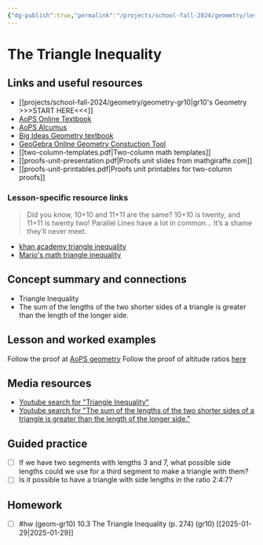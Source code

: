 ```yaml
---
{"dg-publish":true,"permalink":"/projects/school-fall-2024/geometry/lessons/10-3-triangle-inequality/"}
---
```



#  The Triangle Inequality

## Links and useful resources 

- [[projects/school-fall-2024/geometry/geometry-gr10\|gr10's Geometry >>>START HERE<<<]]
- [AoPS Online Textbook](https://artofproblemsolving.com/ebooks/intro-geometry-ebook/c0toc)
- [AoPS Alcumus](https://artofproblemsolving.com/teacher/students)
- [Big Ideas Geometry textbook](https://bim.easyaccessmaterials.com/?level=12)
- [GeoGebra Online Geometry Constuction Tool](https://www.geogebra.org/geometry?lang=en/)
- [[two-column-templates.pdf|Two-column math templates]]
- [[proofs-unit-presentation.pdf|Proofs unit slides from mathgiraffe.com]]
- [[proofs-unit-printables.pdf|Proofs unit printables for two-column proofs]]

### Lesson-specific resource links

> Did you know, 10+10 and 11+11 are the same? 10+10 is twenty, and 11+11 is twenty two!
> Parallel Lines have a lot in common… It’s a shame they’ll never meet.

- [khan academy triangle inequality](https://www.youtube.com/watch?v=KlKYvbigBqs&pp=ygUTdHJpYW5nbGUgaW5lcXVhbGl0eQ%3D%3D) 
- [Mario's math triangle inequality](https://www.youtube.com/watch?v=KlKYvbigBqs&pp=ygUTdHJpYW5nbGUgaW5lcXVhbGl0eQ%3D%3D) 

## Concept summary and connections


- Triangle Inequality 
- The sum of the lengths of the two shorter sides of a triangle is greater than the length of the longer side. 

## Lesson and worked examples

Follow the proof at [AoPS geometry](https://artofproblemsolving.com/ebooks/intro-geometry-ebook/par/3754)
Follow the proof of altitude ratios [here](https://artofproblemsolving.com/ebooks/intro-geometry-ebook/par/3762)

## Media resources

- [Youtube search for "Triangle Inequality"](https://www.youtube.com/results?search_query=Triangle%20Inequality) 
- [Youtube search for "The sum of the lengths of the two shorter sides of a triangle is greater than the length of the longer side."](https://www.youtube.com/results?search_query=The%20sum%20of%20the%20lengths%20of%20the%20two%20shorter%20sides%20of%20a%20triangle%20is%20greater%20than%20the%20length%20of%20the%20longer%20side.) 

## Guided practice


- [ ] If we have two segments with lengths 3 and 7, what possible side lengths could we use for a third segment to make a triangle with them?  
- [ ] Is it possible to have a triangle with side lengths in the ratio 2:4:7?  

## Homework


- [ ] #hw (geom-gr10) 10.3 The Triangle Inequality  (p. 274) (gr10) [[2025-01-29\|2025-01-29]] 
